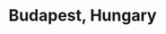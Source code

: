 ---
layout: photo_set
title: Budapest, Hungary
permalink: /budapest/
img: /img/photos/Budapest/IMG_2.jpg
description: "Photos from Budapest"

photos:
    set: Budapest
    size: 10
---